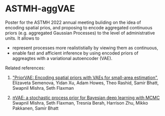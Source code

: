 # ASTMH-aggVAE
Poster for the ASTMH 2022 annual meeting buliding on the idea of encoding spatial prios, and proposing to encode aggregated continuous priors (e.g. aggregated Gaussian Processes) to the level of administrative units. It allows to 

- represent processes more realististially by viewing them as continuous,
- enable fast and afficient inference by using encoded priors of aggreagtes with a variational autoencoder (VAE).

Related references:

1. ["PriorVAE: Encoding spatial priors with VAEs for small-area estimation"](https://royalsocietypublishing.org/doi/10.1098/rsif.2022.0094), Elizaveta Semenova, Yidan Xu, Adam Howes, Theo Rashid, Samir Bhatt, Swapnil Mishra, Seth Flaxman

2. [$\pi$VAE: a stochastic process prior for Bayesian deep learning with MCMC](https://link.springer.com/article/10.1007/s11222-022-10151-w#citeas)
Swapnil Mishra, Seth Flaxman, Tresnia Berah, Harrison Zhu, Mikko Pakkanen, Samir Bhatt 


